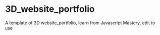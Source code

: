 # 3D_website_portfolio
A template of 3D website_portfolio, learn from Javascript Mastery, edit to use
